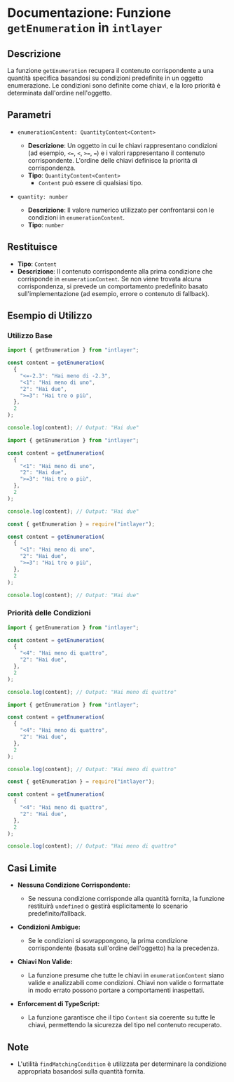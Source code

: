# Documentazione: Funzione `getEnumeration` in `intlayer`

## Descrizione

La funzione `getEnumeration` recupera il contenuto corrispondente a una quantità specifica basandosi su condizioni predefinite in un oggetto enumerazione. Le condizioni sono definite come chiavi, e la loro priorità è determinata dall'ordine nell'oggetto.

## Parametri

- `enumerationContent: QuantityContent<Content>`

  - **Descrizione**: Un oggetto in cui le chiavi rappresentano condizioni (ad esempio, `<=`, `<`, `>=`, `=`) e i valori rappresentano il contenuto corrispondente. L'ordine delle chiavi definisce la priorità di corrispondenza.
  - **Tipo**: `QuantityContent<Content>`
    - `Content` può essere di qualsiasi tipo.

- `quantity: number`

  - **Descrizione**: Il valore numerico utilizzato per confrontarsi con le condizioni in `enumerationContent`.
  - **Tipo**: `number`

## Restituisce

- **Tipo**: `Content`
- **Descrizione**: Il contenuto corrispondente alla prima condizione che corrisponde in `enumerationContent`. Se non viene trovata alcuna corrispondenza, si prevede un comportamento predefinito basato sull'implementazione (ad esempio, errore o contenuto di fallback).

## Esempio di Utilizzo

### Utilizzo Base

```typescript codeFormat="typescript"
import { getEnumeration } from "intlayer";

const content = getEnumeration(
  {
    "<=-2.3": "Hai meno di -2.3",
    "<1": "Hai meno di uno",
    "2": "Hai due",
    ">=3": "Hai tre o più",
  },
  2
);

console.log(content); // Output: "Hai due"
```

```javascript codeFormat="esm"
import { getEnumeration } from "intlayer";

const content = getEnumeration(
  {
    "<1": "Hai meno di uno",
    "2": "Hai due",
    ">=3": "Hai tre o più",
  },
  2
);

console.log(content); // Output: "Hai due"
```

```javascript codeFormat="commonjs"
const { getEnumeration } = require("intlayer");

const content = getEnumeration(
  {
    "<1": "Hai meno di uno",
    "2": "Hai due",
    ">=3": "Hai tre o più",
  },
  2
);

console.log(content); // Output: "Hai due"
```

### Priorità delle Condizioni

```typescript codeFormat="typescript"
import { getEnumeration } from "intlayer";

const content = getEnumeration(
  {
    "<4": "Hai meno di quattro",
    "2": "Hai due",
  },
  2
);

console.log(content); // Output: "Hai meno di quattro"
```

```javascript codeFormat="esm"
import { getEnumeration } from "intlayer";

const content = getEnumeration(
  {
    "<4": "Hai meno di quattro",
    "2": "Hai due",
  },
  2
);

console.log(content); // Output: "Hai meno di quattro"
```

```javascript codeFormat="commonjs"
const { getEnumeration } = require("intlayer");

const content = getEnumeration(
  {
    "<4": "Hai meno di quattro",
    "2": "Hai due",
  },
  2
);

console.log(content); // Output: "Hai meno di quattro"
```

## Casi Limite

- **Nessuna Condizione Corrispondente:**

  - Se nessuna condizione corrisponde alla quantità fornita, la funzione restituirà `undefined` o gestirà esplicitamente lo scenario predefinito/fallback.

- **Condizioni Ambigue:**

  - Se le condizioni si sovrappongono, la prima condizione corrispondente (basata sull'ordine dell'oggetto) ha la precedenza.

- **Chiavi Non Valide:**

  - La funzione presume che tutte le chiavi in `enumerationContent` siano valide e analizzabili come condizioni. Chiavi non valide o formattate in modo errato possono portare a comportamenti inaspettati.

- **Enforcement di TypeScript:**
  - La funzione garantisce che il tipo `Content` sia coerente su tutte le chiavi, permettendo la sicurezza del tipo nel contenuto recuperato.

## Note

- L'utilità `findMatchingCondition` è utilizzata per determinare la condizione appropriata basandosi sulla quantità fornita.
